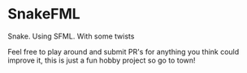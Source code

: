 # SnakeFML
Snake. Using SFML. With some twists

Feel free to play around and submit PR's for anything you think could improve it, this is just a fun hobby project so go to town!

